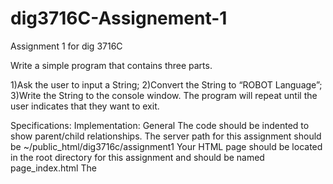 # dig3716C-Assignement-1
Assignment 1 for dig 3716C


Write a simple program that contains three parts. 

1)Ask the user to input a String;
2)Convert the String to “ROBOT Language”;
3)Write the String to the console window. 
The program will repeat until the user indicates that they want to exit.

Specifications:
Implementation:
General
The code should be indented to show parent/child relationships.
The server path for this assignment should be ~/public_html/dig3716c/assignment1
Your HTML page should be located in the root directory for this assignment and should be named page_index.html
The <title> of page_index.html should be “Assignment 1 – first_name last_name”.
All directories and filenames should contain no spaces or uppercase letters.
JavaScript
Your JavaScript should be written internal and loaded in the <head> of page_index.html, appearing between <script type=”text/javascript”></script> tags.
Functional Spec:
General
Global variables may be used in this assignment but use them only when necessary.
All user interaction with the script should happen through prompt() and the Firebug console window.
The program should run continuously until the user types “Exit” in “Program Main Menu”.
Program Main Menu
The program should start with the page displaying a message that prompt()s the user to enter either 1, 2, 3, or “Exit”.
The following steps dictate what will happen when the user enters a number in the prompt() described above
Program 1 – (User enters 1 in the Main Menu to get here)
The program should prompt() the user to enter a String.
If the user doesn’t enter anything, the program should write “You need to enter something” into the console window and should prompt() them again to enter a String.
If the user enters a String, the program should return to “Program – Main Menu”.
Program 2 – (User enters 2 in the Main Menu to get here)
If the user has already entered a String in step “Program 1”, the program should convert the String into “ROBOT Language”, write “String converted” to the Firebug console window, and return to “Program – Main Menu”.
If the user hasn’t already entered a String in step “Program 1”, the program should write “You need to first enter a String” to the Firebug console window and return to “Program – Main Menu”.
Program 3 – (User enters 3 in the Main Menu to get here)
If a String has already been converted in step “Program 2”, the “ROBOT Language” version of the String should be written to the Firebug console window and the program should clear all Strings and return to “Program – Main Menu”.
If a String hasn’t already been converted in step “Program 2”, the program should write “You need to first convert your String” to the Firebug console window and return to “Program – Main Menu”.
Program Exit – (User enters “Exit” in the Main Menu to get here)
If the user enters “Exit” in the Main Menu, the program should write, “Thanks for using the ROBOT Language Converter!” to the Firebug console window and stop executing.
ROBOT Language Spec
ROBOT Language is a pattern based language as follows:
If a word is five or more letters long, add “-bork” to the end of the word
If a word is less than five letters long, add “-boink” to the end of the word
For example: “The quick brown fox” becomes “The-boink quick-bork brown-bork fox-boink"
Presentation
There are no presentation requirements for this assignment because all interaction will happen through prompt() and the Firebug console window.
Content
The <body> of the HTML page shouldn’t contain anything.
Delivery Method
Make sure your assignment root folder is located and accessible at:
